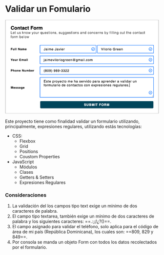 # Validar un Fomulario

![Captura de Pantalla](captura-de-pantalla-form.png)

Este proyecto tiene como finalidad validar un formulario utilizando, principalmente, expresiones regulares, utilizando estás tecnologías:

- CSS:
  - Flexbox
  - Grid
  - Positions
  - Coustom Properties
- JavaScript
  - Módulos
  - Clases
  - Getters & Setters
  - Expresiones Regulares

### Consideraciones
1. La validación del los campos tipo text exige un mínimo de dos caracteres de palabra.
2. El campo tipo textarea, también exige un mínimo de dos caracteres de palabra y los siguientes caracteres: ==.:;¡!¿?()==.
3. El campo asignado para validar el teléfono, solo aplica para el código de área de mi país (República Dominicana), los cuales son: ==809, 829 y 849==.
4. Por consola se manda un objeto Form con todos los datos recolectados por el formulario.




